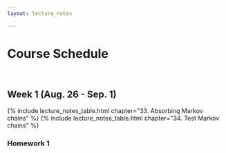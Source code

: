 ```yaml
---
layout: lecture_notes

---
```


# Course Schedule

<br/>

## Week 1 (Aug. 26 - Sep. 1)

{% include lecture_notes_table.html chapter="33. Absorbing Markov chains" %}
{% include lecture_notes_table.html chapter="34. Test Markov chains" %}

### Homework 1
